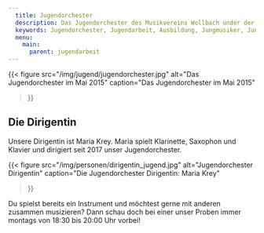 ```yaml
---
  title: Jugendorchester
  description: Das Jugendorchester des Musikvereins Wollbach under der Leitung von Maria Krey.
  keywords: Jugendorchester, Jugendarbeit, Ausbildung, Jungmusiker, Jungmusikerinnen, Instrument lernen
  menu:
    main:
      parent: jugendarbeit
---
```


{{< figure src="/img/jugend/jugendorchester.jpg"
           alt="Das Jugendorchester im Mai 2015"
           caption="Das Jugendorchester im Mai 2015"
>}}

## Die Dirigentin
Unsere Dirigentin ist Maria Krey. Maria spielt Klarinette, Saxophon und Klavier
und dirigiert seit 2017 unser Jugendorchester.

{{< figure src="/img/personen/dirigentin_jugend.jpg"
           alt="Jugendorchester Dirigentin"
           caption="Die Jugendorchester Dirigentin: Maria Krey"
>}}

Du spielst bereits ein Instrument und möchtest gerne mit anderen zusammen musizieren?
Dann schau doch bei einer unser Proben immer montags von 18:30 bis 20:00 Uhr vorbei!
